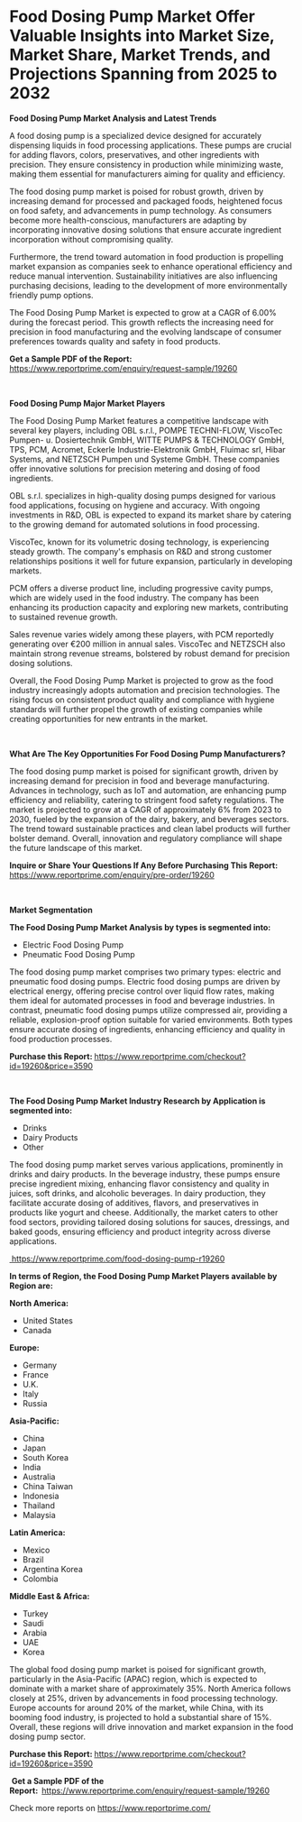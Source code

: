 <p><h1>Food Dosing Pump Market Offer Valuable Insights into Market Size, Market Share, Market Trends, and Projections Spanning from 2025 to 2032</h1></p><p><strong>Food Dosing Pump Market Analysis and Latest Trends</strong></p>
<p><p>A food dosing pump is a specialized device designed for accurately dispensing liquids in food processing applications. These pumps are crucial for adding flavors, colors, preservatives, and other ingredients with precision. They ensure consistency in production while minimizing waste, making them essential for manufacturers aiming for quality and efficiency.</p><p>The food dosing pump market is poised for robust growth, driven by increasing demand for processed and packaged foods, heightened focus on food safety, and advancements in pump technology. As consumers become more health-conscious, manufacturers are adapting by incorporating innovative dosing solutions that ensure accurate ingredient incorporation without compromising quality. </p><p>Furthermore, the trend toward automation in food production is propelling market expansion as companies seek to enhance operational efficiency and reduce manual intervention. Sustainability initiatives are also influencing purchasing decisions, leading to the development of more environmentally friendly pump options. </p><p>The Food Dosing Pump Market is expected to grow at a CAGR of 6.00% during the forecast period. This growth reflects the increasing need for precision in food manufacturing and the evolving landscape of consumer preferences towards quality and safety in food products.</p></p>
<p><strong>Get a Sample PDF of the Report:&nbsp;</strong> <a href="https://www.reportprime.com/enquiry/request-sample/19260?utm_campaign=3007&utm_medium=2&utm_source=Github&utm_content=ia&utm_term=19032025&utm_id=food-dosing-pump">https://www.reportprime.com/enquiry/request-sample/19260</a></p>
<p>&nbsp;</p>
<p><strong>Food Dosing Pump Major Market Players</strong></p>
<p><p>The Food Dosing Pump Market features a competitive landscape with several key players, including OBL s.r.l., POMPE TECHNI-FLOW, ViscoTec Pumpen- u. Dosiertechnik GmbH, WITTE PUMPS & TECHNOLOGY GmbH, TPS, PCM, Acromet, Eckerle Industrie-Elektronik GmbH, Fluimac srl, Hibar Systems, and NETZSCH Pumpen und Systeme GmbH. These companies offer innovative solutions for precision metering and dosing of food ingredients.</p><p>OBL s.r.l. specializes in high-quality dosing pumps designed for various food applications, focusing on hygiene and accuracy. With ongoing investments in R&D, OBL is expected to expand its market share by catering to the growing demand for automated solutions in food processing.</p><p>ViscoTec, known for its volumetric dosing technology, is experiencing steady growth. The company's emphasis on R&D and strong customer relationships positions it well for future expansion, particularly in developing markets. </p><p>PCM offers a diverse product line, including progressive cavity pumps, which are widely used in the food industry. The company has been enhancing its production capacity and exploring new markets, contributing to sustained revenue growth. </p><p>Sales revenue varies widely among these players, with PCM reportedly generating over €200 million in annual sales. ViscoTec and NETZSCH also maintain strong revenue streams, bolstered by robust demand for precision dosing solutions.</p><p>Overall, the Food Dosing Pump Market is projected to grow as the food industry increasingly adopts automation and precision technologies. The rising focus on consistent product quality and compliance with hygiene standards will further propel the growth of existing companies while creating opportunities for new entrants in the market.</p></p>
<p>&nbsp;</p>
<p><strong>What Are The Key Opportunities For Food Dosing Pump Manufacturers?</strong></p>
<p><p>The food dosing pump market is poised for significant growth, driven by increasing demand for precision in food and beverage manufacturing. Advances in technology, such as IoT and automation, are enhancing pump efficiency and reliability, catering to stringent food safety regulations. The market is projected to grow at a CAGR of approximately 6% from 2023 to 2030, fueled by the expansion of the dairy, bakery, and beverages sectors. The trend toward sustainable practices and clean label products will further bolster demand. Overall, innovation and regulatory compliance will shape the future landscape of this market.</p></p>
<p><strong>Inquire or Share Your Questions If Any Before Purchasing This Report:</strong> <a href="https://www.reportprime.com/enquiry/pre-order/19260?utm_campaign=3007&utm_medium=2&utm_source=Github&utm_content=ia&utm_term=19032025&utm_id=food-dosing-pump">https://www.reportprime.com/enquiry/pre-order/19260</a></p>
<p>&nbsp;</p>
<p><strong>Market Segmentation</strong></p>
<p><strong>The Food Dosing Pump Market Analysis by types is segmented into:</strong></p>
<p><ul><li>Electric Food Dosing Pump</li><li>Pneumatic Food Dosing Pump</li></ul></p>
<p><p>The food dosing pump market comprises two primary types: electric and pneumatic food dosing pumps. Electric food dosing pumps are driven by electrical energy, offering precise control over liquid flow rates, making them ideal for automated processes in food and beverage industries. In contrast, pneumatic food dosing pumps utilize compressed air, providing a reliable, explosion-proof option suitable for varied environments. Both types ensure accurate dosing of ingredients, enhancing efficiency and quality in food production processes.</p></p>
<p><strong>Purchase this Report:&nbsp;</strong><a href="https://www.reportprime.com/checkout?id=19260&price=3590&utm_campaign=3007&utm_medium=2&utm_source=Github&utm_content=ia&utm_term=19032025&utm_id=food-dosing-pump">https://www.reportprime.com/checkout?id=19260&price=3590</a></p>
<p>&nbsp;</p>
<p><strong>The Food Dosing Pump Market Industry Research by Application is segmented into:</strong></p>
<p><ul><li>Drinks</li><li>Dairy Products</li><li>Other</li></ul></p>
<p><p>The food dosing pump market serves various applications, prominently in drinks and dairy products. In the beverage industry, these pumps ensure precise ingredient mixing, enhancing flavor consistency and quality in juices, soft drinks, and alcoholic beverages. In dairy production, they facilitate accurate dosing of additives, flavors, and preservatives in products like yogurt and cheese. Additionally, the market caters to other food sectors, providing tailored dosing solutions for sauces, dressings, and baked goods, ensuring efficiency and product integrity across diverse applications.</p></p>
<p><a href="https://www.reportprime.com/food-dosing-pump-r19260?utm_campaign=3007&utm_medium=2&utm_source=Github&utm_content=ia&utm_term=19032025&utm_id=food-dosing-pump">&nbsp;https://www.reportprime.com/food-dosing-pump-r19260</a></p>
<p><strong>In terms of Region, the Food Dosing Pump Market Players available by Region are:</strong></p>
<p>
    <p> <strong> North America: </strong>
        <ul>
            <li>United States</li>
            <li>Canada</li>
        </ul>
        </p> 
    <p> <strong> Europe: </strong>
        <ul>
            <li>Germany</li>
            <li>France</li>
            <li>U.K.</li>
            <li>Italy</li>
            <li>Russia</li>
        </ul>
        </p> 
    <p> <strong> Asia-Pacific: </strong>
        <ul>
            <li>China</li>
            <li>Japan</li>
            <li>South Korea</li>
            <li>India</li>
            <li>Australia</li>
            <li>China Taiwan</li>
            <li>Indonesia</li>
            <li>Thailand</li>
            <li>Malaysia</li>
        </ul>
        </p> 
    <p> <strong> Latin America: </strong>
        <ul>
            <li>Mexico</li>
            <li>Brazil</li>
            <li>Argentina Korea</li>
            <li>Colombia</li>
        </ul>
        </p> 
    <p> <strong> Middle East & Africa: </strong>
        <ul>
            <li>Turkey</li>
            <li>Saudi</li>
            <li>Arabia</li>
            <li>UAE</li>
            <li>Korea</li>
        </ul>
    </p>
    </p>
<p><p>The global food dosing pump market is poised for significant growth, particularly in the Asia-Pacific (APAC) region, which is expected to dominate with a market share of approximately 35%. North America follows closely at 25%, driven by advancements in food processing technology. Europe accounts for around 20% of the market, while China, with its booming food industry, is projected to hold a substantial share of 15%. Overall, these regions will drive innovation and market expansion in the food dosing pump sector.</p></p>
<p><strong>Purchase this Report: </strong><a href="https://www.reportprime.com/checkout?id=19260&price=3590&utm_campaign=3007&utm_medium=2&utm_source=Github&utm_content=ia&utm_term=19032025&utm_id=food-dosing-pump">https://www.reportprime.com/checkout?id=19260&price=3590</a></p>
<p>&nbsp;<strong>Get a Sample PDF of the Report:&nbsp;&nbsp;</strong><a href="https://www.reportprime.com/enquiry/request-sample/19260?utm_campaign=3007&utm_medium=2&utm_source=Github&utm_content=ia&utm_term=19032025&utm_id=food-dosing-pump">https://www.reportprime.com/enquiry/request-sample/19260</a></p>
<p><strong></strong></p>
<p>Check more reports on <a href="https://www.reportprime.com/?utm_campaign=3007&utm_medium=2&utm_source=Github&utm_content=ia&utm_term=19032025&utm_id=food-dosing-pump">https://www.reportprime.com/</a></p>